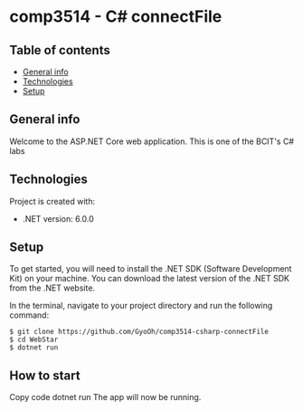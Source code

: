 # comp3514 - C# connectFile

## Table of contents

- [General info](#general-info)
- [Technologies](#technologies)
- [Setup](#setup)

## General info
Welcome to the ASP.NET Core web application.
This is one of the BCIT's C# labs

## Technologies

Project is created with:

- .NET version: 6.0.0


## Setup

To get started, you will need to install the .NET SDK (Software Development Kit) on your machine. 
You can download the latest version of the .NET SDK from the .NET website.

In the terminal, navigate to your project directory and run the following command:

```
$ git clone https://github.com/GyoOh/comp3514-csharp-connectFile
$ cd WebStar
$ dotnet run
```

## How to start

Copy code
dotnet run
The app will now be running.
